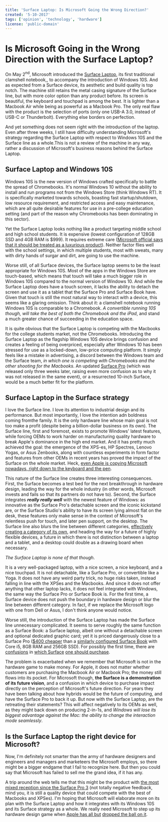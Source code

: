 ```yaml
---
title: 'Surface Laptop: Is Microsoft Going the Wrong Direction?'
created: '5-10-2017'
tags: ['opinion', 'technology', 'hardware']
license: 'public-domain'
---
```

# Is Microsoft Going in the Wrong Direction with the Surface Laptop?

On May 2<sup>nd</sup>, Microsoft introduced the [Surface Laptop](https://www.microsoft.com/en-us/surface/devices/surface-laptop/overview), its first traditional clamshell notebook,, to accompany the introduction of Windows 10S. And as expected from a Surface device, its aesthetic and build quality is top notch. The machine still retains the metal casing signature of the Surface line, but with more color option than any product before. Its screen is beautiful, the keyboard and touchpad is among the best. It is lighter than a Macbook Air while being as powerful as a Macbook Pro. The only real flaw with the product is the selection of ports (only one USB-A 3.0, instead of USB-C or Thunderbolt). Everything else borders on perfection.

And yet something does not seem right with the introduction of the laptop. Even after three weeks, I still have difficulty understanding Microsoft's strategy regarding the Surface Laptop with respect to Windows 10S and the Surface line as a whole.This is not a review of the machine in any way, rather a discussion of Microsoft's business reasons behind the Surface Laptop.

## Surface Laptop and Windows 10S

Windows 10S is the new version of Windows crafted specifically to battle the spread of Chromebooks. It's normal Windows 10 without the ability to install and run programs not from the Windows Store (think Windows RT). It is specifically marketed towards schools, boasting fast startup/shutdown, low resource requirement, and restricted access and easy maintenance, which are all quite desirable features for use in a pre-college education setting (and part of the reason why Chromebooks has been dominating in this sector).

Yet the Surface Laptop looks nothing like a product targeting middle school and high school students. It is expensive (lowest configuration of 128GB SSD and 4GB RAM is $999). It requires extreme care ([Microsoft official says that it should be treated as a luxurious product](https://www.theverge.com/2017/5/9/15587364/microsoft-surface-laptop-alcantara-fabric-cleaning)). Neither factor flies well with the school settings, in which multiple students, most with sweats, many with dirty hands of surgar and dirt, are going to use the machine.

Worse still, of all Surface devices, the Surface laptop seems to be the least appropriate for Windows 10S. Most of the apps in the Windows Store are touch-based, which means that touch will take a much bigger role in Windows 10S compared to the normal version of Windows 10. And while the Surface Laptop does have a touch screen, it lacks the ability to detach the screen and use it as a tablet that the Surface Pro and Surface Book have. Given that touch is still the most natural way to interact with a device, this seems like a glaring omission. Think about it: a clamshell notebook running Windows 10S is comparable to a Chromebook. *A convertible running 10S though, will take the best of both the Chromebook and the iPad*, and stand a much greater chance of succeeding in the education space.

It is quite obvious that the Surface Laptop is competing with the Macbooks for the college students market, not the Chromebooks. Introducing the Surface Laptop as the flagship Windows 10S device brings confusion and creates a feeling of being overpriced, especially after Windows 10 has been stressed for use as a locked-down, low-price computing platform. It simply feels like a mistake in advertising, a discord between the Windows team and the Surface team, *in which one is competing with Chromebooks and the other shooting for the Macbooks*. An updated [Surface Pro](https://www.microsoft.com/en-us/surface/devices/surface-pro/overview) (which was released only three weeks later, raising even more confusion as to why it was not released in the same event), or a resurrected 10-inch Surface, would be a much better fit for the platform.

## Surface Laptop in the Surface strategy

I love the Surface line. I love its attention to industrial design and its performance. But most importantly, I love the intention adn boldness coming fromthe family. It is the only hardware line whose main goal is not too make a profit (despite being a billion-dollar business on its own). The Surface line, first and foremost, exists to promote Windows' latest features, while forcing OEMs to work harder on manufacturing quality hardware to break Apple's dominance in the high end market. And it has pretty much achieved the goal: the emergence of the XPS-es, HP Spectres, Lenovo Yogas, or Asus Zenbooks, along with countless experiments in form factor and features from other OEMs in recent years has proved the impact of the Surface on the whole market. Heck, [even Apple is copying Microsoft nowadays, right down to the keyboard and the pen](https://www.apple.com/ipad-pro/).

This nature of the Surface line creates three interesting consequences. First, the Surface becomes a test bed for the next breakthrough in hardware design, leading the way for the whole industry (in other words, Microsoft invests and fails so that its partners do not have to). Second, the Surface integrates *__really really well__* with the newest feature of Windows: as innovative as the Surface Pro's detachable screen and the iconic kickstand are, or the Surface Studio's ability to have its screen lying almost flat on the desk, these features only make sense in the context of Microsoft's relentless push for touch, and later pen support, on the desktop. The Surface line also blurs the line between different categories, [effectively creating a category of its own](https://www.gizmodo.com.au/2017/03/2-in-1s-are-driving-australian-tablet-sales/), and heading the way for a future of highly flexible devices, a future in which there is not distinction between a laptop and a tablet, and a desktop could double as a drawing board when necessary.

*The Surface Laptop is none of that though*.

It is a very well-packaged laptop, with a nice screen, a nice keyboard, and a nice touchpad. It is not detachable, like a Surface Pro, or convertible like a Yoga. It does not have any weird party trick, no huge risks taken, instead falling in line with the XPSes and the Macbooks. And since it does not offer anything that other laptop lacks, it does not feel integrated with Windows, the same way the Surface Pro or Surface Book is. For the first time, a Surface device does not push the boundary in hardware design or blur the line between different category. In fact, if we replace the Microsoft logo with one from Dell or Asus, I don't think anyone would notice.

Worse still, the introduction of the Surface Laptop has made the Surface line unnecessary complicated. It seems to serve roughly the same function as a Surface Book: a Surface laptop, albeit one without a detachable screen and optional dedicated graphic card; yet it is priced dangerously close to a Surface Pro ([$400 cheaper](https://www.microsoft.com/en-us/surface/devices/surface-laptop/overview#surfaceconfiguration) than a [similarly configured Surface Book](https://www.microsoft.com/en-us/store/d/Surface-Book/8TXJ08Q9LXDT/GXPZ?VID=5072761500) with Core i5, 8GB RAM and 256GB SSD). For possibly the first time, there are [confusions](https://www.windowscentral.com/should-you-buy-surface-pro-or-surface-laptop) in [which Surface](http://www.pcadvisor.co.uk/buying-advice/laptop/microsoft-surface-pro-vs-surface-laptop-vs-surface-book-vs-surface-studio-3659482/) [one should purchase](http://www.pocket-lint.com/news/141169-which-microsoft-surface-device-is-best-for-you-surface-pro-surface-laptop-surface-book-or-surface-studio).

The problem is exacerbated when we remember that Microsoft is not in the hardware game to make money. For Apple, it does not matter whether customers are purchasing the Macbook Air or Macbook Pro; the money still flows into its pocket. For Microsoft though, **the Surface is a demonstration of its future vision**, and a confusion in which device to purchase impact directly on the perception of Microsoft's future direction. For years they have been talking about how hybrids would be the future of computing, and have the Surface Pro to back it up. But now with the Surface Laptop, are the retreating their statements? This will affect negatively to its OEMs as well, as they might back down on producing 2-in-1s, and *Windows will lose its biggest advantage against the Mac: the ability to change the interaction mode seamlessly*.

## Is the Surface Laptop the right device for Microsoft?

Now, I'm definitely not smarter than the army of hardware designers and engineers and managers and marketeers the Microsoft employs, so there might be a bigger endgame that I fail to recognize here. But then you could say that Microsoft has failed to sell me the grand idea, if it has any.

A trip around the web tells me that this might be the product with [the most mixed reception since the Surface Pro 3](https://www.reddit.com/r/Surface/comments/68u3pa/the_surface_laptop_is_a_disappointment/) (not totally negative feedback, mind you, it is still a quality device that could compete with the best of Macbooks and XPSes). I'm hoping that Microsoft will elaborate more on its plan with the Surface Laptop and how it integrates with its Windows 10S and its Surface strategy as a whole. We really need Microsoft to step up its hardware design game when [Apple has all but](http://www.cultofmac.com/459403/apple-disappointments-2016/) [dropped the ball on it](https://www.theverge.com/2016/11/7/13548052/the-macbook-pro-lie).